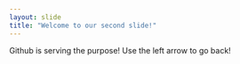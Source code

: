 ```yaml
---
layout: slide
title: "Welcome to our second slide!"
---
```

Github is serving the purpose!
Use the left arrow to go back!
